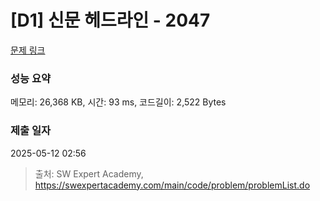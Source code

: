 # [D1] 신문 헤드라인 - 2047 

[문제 링크](https://swexpertacademy.com/main/code/problem/problemDetail.do?contestProbId=AV5QKsLaAy0DFAUq) 

### 성능 요약

메모리: 26,368 KB, 시간: 93 ms, 코드길이: 2,522 Bytes

### 제출 일자

2025-05-12 02:56



> 출처: SW Expert Academy, https://swexpertacademy.com/main/code/problem/problemList.do